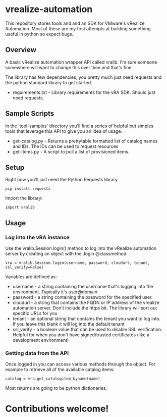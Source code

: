 # vrealize-automation

This repository stores tools and and an SDK for VMware's vRealize Automation. Most of these are my first attempts at building something useful in python so expect bugs.

## Overview

A basic vRealize automation wrapper API called vralib. I'm sure someone somewhere will want to change this over time and that's fine. 

The library has few dependencies; you pretty much just need requests and the python standard library to get started. 

* requirements.txt - Library requirements for the vRA SDK. Should just need requests. 


## Sample Scripts

In the 'tool-samples' directory you'll find a series of helpful but simples tools that leverage this API to give you an idea of usage.

* get-catalog.py - Returns a prettytable formatted list of catalog names and IDs. The IDs can be used to request resources
* get-items.py - A script to pull a list of provisioned items.


## Setup 

Right now you'll just need the Python Requests library. 

    pip install requests

Import the library:

    import vralib

## Usage

### Log into the vRA instance

Use the vralib.Session.login() method to log into the vRealize automation server by creating an object with the .login @classmethod:

    vra = vralib.Session.login(username, password, cloudurl, tenant, ssl_verify=False)
    
Variables are defined as:
* username - a string containing the username that's logging into the environment. Typically it's user@domain
* password - a string containing the password for the specified user. 
* cloudurl - a string that contains the FQDN or IP address of the vrealize automation server. Don't include the https bit. The library will sort out specific URLs for you
* tenant - an optional string that contains the tenant you want to log into. If you leave this blank it will log into the default tenant
* ssl_verify - a boolean value that can be used to disable SSL verification. Helpful for when you don't have signed/trusted certificates (like a development environment) 

### Getting data from the API

Once logged in you can access various methods through the object. For example to retrieve all of the available catalog items:

    catalog = vra.get_catalogitem_byname(name)

Most returns are going to be python dictionaries. 

        
# Contributions welcome!


